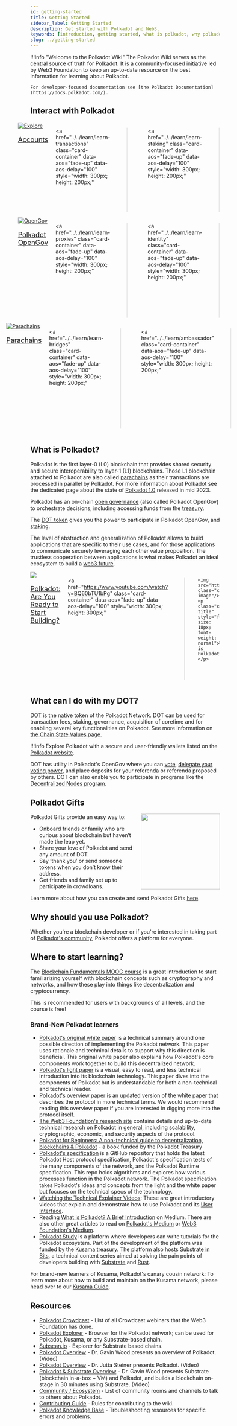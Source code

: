 ```yaml
---
id: getting-started
title: Getting Started
sidebar_label: Getting Started
description: Get started with Polkadot and Web3.
keywords: [introduction, getting started, what is polkadot, why polkadot]
slug: ../getting-started
---
```


!!!info "Welcome to the Polkadot Wiki"
    The Polkadot Wiki serves as the central source of truth for Polkadot. It is a community-focused
    initiative led by Web3 Foundation to keep an up-to-date resource on the best information for learning about Polkadot.

    For developer-focused documentation see [the Polkadot Documentation](https://docs.polkadot.com/).
    
## Interact with Polkadot

<div class="row" style="display: flex; gap: 20px; justify-content: center;">
  <!-- Card 1 -->
  <a 
    href="../../learn/learn-accounts" 
    class="card-container" 
    data-aos="fade-up" 
    data-aos-delay="100" 
    style="width: 300px; height: 200px;"
  >
    <img src="../../assets/explore/Creating an account.png" class="card-image" alt="Explore" />
    <p class="card-title" style="font-size: 18px; font-weight: normal">Accounts</p>
  </a>

  <!-- Card 2 -->
  <a 
    href="../../learn/learn-transactions" 
    class="card-container" 
    data-aos="fade-up" 
    data-aos-delay="100" 
    style="width: 300px; height: 200px;"
  >
    <img src="../../assets/explore/Balance Transfers.png" class="card-image" alt="Transactions" />
    <p class="card-title" style="font-size: 18px; font-weight: normal">Transactions</p>
  </a>

  <!-- Card 3 -->
  <a 
    href="../../learn/learn-staking" 
    class="card-container" 
    data-aos="fade-up" 
    data-aos-delay="100" 
    style="width: 300px; height: 200px;"
  >
    <img src="../../assets/explore/Staking.png" class="card-image" alt="Staking" />
    <p class="card-title" style="font-size: 18px; font-weight: normal">Staking</p>
  </a>
</div>

<div class="row" style="display: flex; gap: 20px; justify-content: center;">
  <!-- Card 1 -->
  <a 
    href="../../learn/learn-polkadot-opengov" 
    class="card-container" 
    data-aos="fade-up" 
    data-aos-delay="100" 
    style="width: 300px; height: 200px;"
  >
    <img src="../../assets/explore/Polkadot OpenGov.png" class="card-image" alt="OpenGov" />
    <p class="card-title" style="font-size: 18px; font-weight: normal">Polkadot OpenGov</p>
  </a>

  <!-- Card 2 -->
  <a 
    href="../../learn/learn-proxies" 
    class="card-container" 
    data-aos="fade-up" 
    data-aos-delay="100" 
    style="width: 300px; height: 200px;"
  >
    <img src="../../assets/explore/Proxy Accounts.png" class="card-image" alt="Proxies" />
    <p class="card-title" style="font-size: 18px; font-weight: normal">Proxy Accounts</p>
  </a>

  <!-- Card 3 -->
  <a 
    href="../../learn/learn-identity" 
    class="card-container" 
    data-aos="fade-up" 
    data-aos-delay="100" 
    style="width: 300px; height: 200px;"
  >
    <img src="../../assets/explore/Set an Identity.png" class="card-image" alt="Identity" />
    <p class="card-title" style="font-size: 18px; font-weight: normal">Account Identity</p>
  </a>
</div>

<div class="row" style="display: flex; gap: 20px; justify-content: center;">
  <!-- Card 1 -->
  <a 
    href="../../learn/learn-parachains" 
    class="card-container" 
    data-aos="fade-up" 
    data-aos-delay="100" 
    style="width: 300px; height: 200px;"
  >
    <img src="../../assets/explore/Parachains.png" class="card-image" alt="Parachains" />
    <p class="card-title" style="font-size: 18px; font-weight: normal">Parachains</p>
  </a>

  <!-- Card 2 -->
  <a 
    href="../../learn/learn-bridges" 
    class="card-container" 
    data-aos="fade-up" 
    data-aos-delay="100" 
    style="width: 300px; height: 200px;"
  >
    <img src="../../assets/explore/Bridges.png" class="card-image" alt="Bridges" />
    <p class="card-title" style="font-size: 18px; font-weight: normal">Bridges</p>
  </a>

  <!-- Card 3 -->
  <a 
    href="../../learn/ambassador" 
    class="card-container" 
    data-aos="fade-up" 
    data-aos-delay="100" 
    style="width: 300px; height: 200px;"
  >
    <img src="../../assets/explore/Become an Ambassador.png" class="card-image" alt="Ambassador" />
    <p class="card-title" style="font-size: 18px; font-weight: normal">Become an Ambassador</p>
  </a>
</div>

## What is Polkadot?

Polkadot is the first layer-0 (L0) blockchain that provides shared security and secure
interoperability to layer-1 (L1) blockchains. Those L1 blockchain attached to Polkadot are also
called [parachains](../learn/learn-parachains.md) as their transactions are processed in parallel by
Polkadot. For more information about Polkadot see the dedicated page about the state of
[Polkadot 1.0](./polkadot-v1.md) released in mid 2023.

Polkadot has an on-chain [open governance](../learn/learn-polkadot-opengov.md) (also called Polkadot
OpenGov) to orchestrate decisions, including accessing funds from the
[treasury](../explore/funding/learn-polkadot-opengov-treasury.md).

The [DOT token](../learn/learn-DOT.md) gives you the power to participate in Polkadot OpenGov, and
[staking](../learn/learn-staking.md).

The level of abstraction and generalization of Polkadot allows to build applications that are
specific to their use cases, and for those applications to communicate securely leveraging each
other value proposition. The trustless cooperation between applications is what makes Polkadot an
ideal ecosystem to build a [web3 future](./web3-and-polkadot.md).

<div class="row" style="display: flex; gap: 20px; justify-content: center;">
  <!-- Card 1 -->
  <a 
    href="https://www.youtube.com/watch?v=_-k0xkooSlA" 
    class="card-container" 
    data-aos="fade-up" 
    data-aos-delay="100" 
    style="width: 300px; height: 300px;"
  >
    <img src="https://img.youtube.com/vi/_-k0xkooSlA/0.jpg" class="card-image"/>
    <p class="card-title" style="font-size: 18px; font-weight: normal">Polkadot: Are You Ready to Start Building?</p>
  </a>

  <!-- Card 2 -->
  <a 
    href="https://www.youtube.com/watch?v=BQ60bTU1bPg" 
    class="card-container" 
    data-aos="fade-up" 
    data-aos-delay="100" 
    style="width: 300px; height: 300px;"
  >
    <img src="https://img.youtube.com/vi/BQ60bTU1bPg/0.jpg" class="card-image"/>
    <p class="card-title" style="font-size: 18px; font-weight: normal">What is Polkadot?</p>
  </a>
</div>

## What can I do with my DOT?

[DOT](../learn/learn-DOT.md) is the native token of the Polkadot Network. DOT can be used for
transaction fees, staking, governance, acquisition of coretime and for enabling several key
functionalities on Polkadot. See more information on
[the Chain State Values page](./chain-state-values.md).

!!!info
    Explore Polkadot with a secure and user-friendly wallets listed on the [Polkadot website](https://www.polkadot.network/ecosystem/wallets/).



DOT has utility in Polkadot's OpenGov where you can
[vote](../learn/learn-polkadot-opengov.md#voting-on-a-referendum),
[delegate your voting power](../learn/learn-polkadot-opengov.md#multirole-delegation), and place
deposits for your referenda or referenda proposed by others. DOT can also enable you to participate
in programs like the [Decentralized Nodes program](https://nodes.web3.foundation/).

## Polkadot Gifts

<img align="right" src="../../assets/explore/Gift.png" width="210" height="200"/>

Polkadot Gifts provide an easy way to:

- Onboard friends or family who are curious about blockchain but haven’t made the leap yet.
- Share your love of Polkadot and send any amount of DOT.
- Say ‘thank you’ or send someone tokens when you don’t know their address.
- Get friends and family set up to participate in crowdloans.

Learn more about how you can create and send Polkadot Gifts
[here](https://polkadot.network/blog/introducing-polkadot-kusama-gifts/).

## Why should you use Polkadot?

Whether you're a blockchain developer or if you're interested in taking part of
[Polkadot's community](../explore/programs/ambassadors.md), Polkadot offers a
platform for everyone.

## Where to start learning?

The
[Blockchain Fundamentals MOOC course](https://mooc.web3.foundation/course/blockchain-fundamentals/)
is a great introduction to start familiarizing yourself with blockchain concepts such as
cryptography and networks, and how these play into things like decentralization and cryptocurrency.

This is recommended for users with backgrounds of all levels, and the course is free!

### Brand-New Polkadot learners

- [Polkadot's original white paper](https://polkadot.com/papers/Polkadot-whitepaper.pdf) is a technical
  summary around one possible direction of implementing the Polkadot network. This paper uses
  rationale and technical details to support why this direction is beneficial. This original white
  paper also explains how Polkadot's core components work together to build this decentralized
  network.
- [Polkadot's light paper](https://polkadot.com/papers/Polkadot-lightpaper.pdf) is a visual, easy to
  read, and less technical introduction into its blockchain technology. This paper dives into the
  components of Polkadot but is understandable for both a non-technical and technical reader.
- [Polkadot's overview paper](https://arxiv.org/abs/2005.13456) is an updated version of the white
  paper that describes the protocol in more technical terms. We would recommend reading this
  overview paper if you are interested in digging more into the protocol itself.
- [The Web3 Foundation's research site](https://research.web3.foundation/) contains details and
  up-to-date technical research on Polkadot in general, including scalability, cryptographic,
  economic, and security aspects of the protocol.
- [Polkadot for Beginners: A non-technical guide to decentralization, blockchains & Polkadot](https://linktr.ee/polkadotbook) -
  a book funded by the Polkadot Treasury
- [Polkadot's specification](https://github.com/w3f/polkadot-spec) is a GitHub repository that holds
  the latest Polkadot Host protocol specification, Polkadot's specification tests of the many
  components of the network, and the Polkadot Runtime specification. This repo holds algorithms and
  explores how various processes function in the Polkadot network. The Polkadot specification takes
  Polkadot's ideas and concepts from the light and the white paper but focuses on the technical
  specs of the technology.
- [Watching the Technical Explainer Videos](https://www.youtube.com/playlist?list=PLOyWqupZ-WGuAuS00rK-pebTMAOxW41W8):
  These are great introductory videos that explain and demonstrate how to use Polkadot and its
  [User Interface](https://polkadot.js.org/apps/).
- Reading
  [What is Polkadot? A Brief Introduction](https://medium.com/polkadot-network/what-is-polkadot-a-brief-introduction-ca3eac9ddca5)
  on Medium. There are also other great articles to read on
  [Polkadot's Medium](https://medium.com/polkadot-network) or
  [Web3 Foundation's Medium](https://medium.com/web3foundation).
- [Polkadot Study](https://polkadot.study/) is a platform where developers can write tutorials for
  the Polkadot ecosystem. Part of the development of the platform was funded by the
  [Kusama treasury](https://kusama.subsquare.io/referenda/102). The platform also hosts
  [Substrate in Bits](https://polkadot.study/tutorials/substrate-in-bits/), a technical content
  series aimed at solving the pain points of developers building with
  [Substrate](https://substrate.io/) and [Rust](https://www.rust-lang.org/).

For brand-new learners of Kusama, Polkadot's canary cousin network: To learn more about how to build
and maintain on the Kusama network, please head over to our
[Kusama Guide](https://guide.kusama.network/).

## Resources

- [Polkadot Crowdcast](https://www.crowdcast.io/polkadot) - List of all Crowdcast webinars that the
  Web3 Foundation has done.
- [Polkadot Explorer](https://polkadot.js.org/apps/#/explorer) - Browser for the Polkadot network;
  can be used for Polkadot, Kusama, or any Substrate-based chain.
- [Subscan.io](https://subscan.io) - Explorer for Substrate based chains.
- [Polkadot Overview](https://youtu.be/lIghiCmHz0U) - Dr. Gavin Wood presents an overview of
  Polkadot. (Video)
- [Polkadot Overview](https://techcrunch.com/video/fireside-chat-with-jutta-steiner-parity-technologies/) -
  Dr. Jutta Steiner presents Polkadot. (Video)
- [Polkadot & Substrate Overview](https://www.youtube.com/watch?v=0IoUZdDi5Is&feature=youtu.be) -
  Dr. Gavin Wood presents Substrate (blockchain in-a-box + VM) and Polkadot, and builds a blockchain
  on-stage in 30 minutes using Substrate. (Video)
- [Community / Ecosystem](./community-and-contributors/community.md) - List of community rooms and channels to talk to others
  about Polkadot.
- [Contributing Guide](./community-and-contributors/contributing.md) - Rules for contributing to the wiki.
- [Polkadot Knowledge Base](https://support.polkadot.network/) - Troubleshooting resources for
  specific errors and problems.
